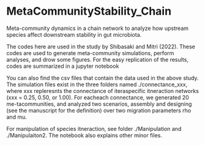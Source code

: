 # MetaCommunityStability_Chain
Meta-community dynamics in a chain network to analyze how upstream species affect downstream stability in gut microbiota.

The codes here are used in the study by Shibasaki and Mitri (2022). These codes are used to generate meta-community simulations, perform analyses, and drow some figures. For the easy replication of the results, codes are summarized in a jupyter notebook

You can also find the csv files that contain the data used in the above study.
The simulation files exist in the three folders named ./connectance_xxx, where xxx repleresnts the connectance of iteraspecific itneraction networks (xxx = 0.25, 0.50, or 1.00).  For eacheach connectance, we generated 20 me-tacommunities, and analyzed two scenarios, assembly and designing (see the manuscript for the definition) over two migration parameters rho and mu.

For manipulation of species itneraction, see folder ./Manipulation and ./Manipulaiton2.
The notebook also explains other minor files.
